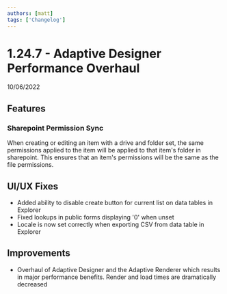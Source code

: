 ```yaml
---
authors: [matt]
tags: ['Changelog']
---
```


# 1.24.7 - Adaptive Designer Performance Overhaul
10/06/2022

## Features

### Sharepoint Permission Sync

When creating or editing an item with a drive and folder set, the same permissions applied to the item will be applied to that item's folder in sharepoint. This ensures that an item's permissions will be the same as the file permissions.

## UI/UX Fixes

- Added ability to disable create button for current list on data tables in Explorer
- Fixed lookups in public forms displaying '0' when unset
- Locale is now set correctly when exporting CSV from data table in Explorer

## Improvements

- Overhaul of Adaptive Designer and the Adaptive Renderer which results in major performance benefits. Render and load times are dramatically decreased